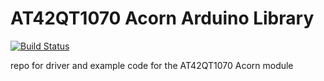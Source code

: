 # AT42QT1070 Acorn Arduino Library

[![Build Status](https://travis-ci.com/skerr92/at42qt-acorn.svg?branch=main)](https://travis-ci.com/skerr92/at42qt-acorn)


repo for driver and example code for the AT42QT1070 Acorn module
